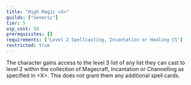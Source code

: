 ```yaml
---
title: "High Magic <X>"
guilds: ["Generic"]
tier: 5
osp_cost: 50
prerequisites: []
requirements: ["Level 2 Spellcasting, Incantation or Healing CS"]
restricted: true
---
```

The character gains access to the level 3 list of any list they can cast to level 2 within the collection of Magecraft, Incantation or Channelling as specified in \<X>. This does not grant them any additional spell cards.
